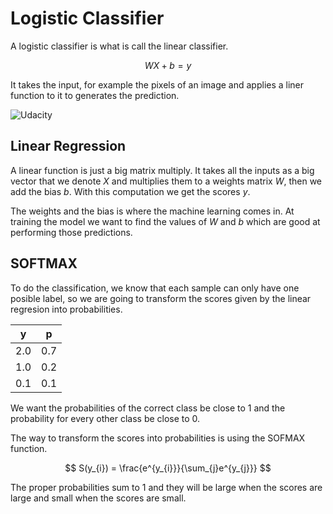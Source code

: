 # Logistic Classifier

A logistic classifier is what is call the linear classifier.

$$ WX + b = y $$

It takes the input, for example the pixels of an image and applies a liner function to it to generates the prediction.

![Udacity](../Img/linear-regresion-equation.png)

## Linear Regression

A linear function is just a big matrix multiply. It takes all the inputs as a big vector that we denote $X$ and multiplies them to a weights matrix $W$, then we add the bias $b$. With this computation we get the scores $y$.

The weights and the bias is where the machine learning comes in. At training the model we want to find the values of $W$ and $b$ which are good at performing those predictions.

## SOFTMAX

To do the classification, we know that each sample can only have one posible label, so we are going to transform the scores given by the linear regresion into probabilities.

| y | p |
|---|---|
|2.0|0.7|
|1.0|0.2|
|0.1|0.1|

We want the probabilities of the correct class be close to 1 and the probability for every other class be close to 0.

The way to transform the scores into probabilities is using the SOFMAX function.

$$ S(y_{i}) = \frac{e^{y_{i}}}{\sum_{j}e^{y_{j}}} $$

The proper probabilities sum to 1 and they will be large when the scores are large and small when the scores are small.

